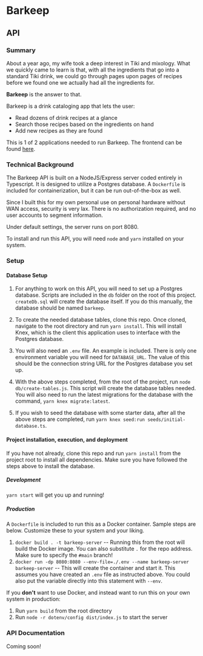 # Barkeep

## API

### Summary

About a year ago, my wife took a deep interest in Tiki and mixology. What we quickly came to learn is that, with all the ingredients that go into a standard Tiki drink, we could go through pages upon pages of recipes before we found one we actually had all the ingredients for.

**Barkeep** is the answer to that.

Barkeep is a drink cataloging app that lets the user:

- Read dozens of drink recipes at a glance
- Search those recipes based on the ingredients on hand
- Add new recipes as they are found

This is 1 of 2 applications needed to run Barkeep. The frontend can be found [here](https://github.com/dlars99/barkeep-frontend).

### Technical Background

The Barkeep API is built on a NodeJS/Express server coded entirely in Typescript. It is designed to utilize a Postgres database. A `Dockerfile` is included for containerization, but it can be run out-of-the-box as well.

Since I built this for my own personal use on personal hardware without WAN access, security is very lax. There is no authorization required, and no user accounts to segment information.

Under default settings, the server runs on port 8080.

To install and run this API, you will need `node` and `yarn` installed on your system.

### Setup

#### Database Setup

1. For anything to work on this API, you will need to set up a Postgres database. Scripts are included in the `db` folder on the root of this project. `createDb.sql` will create the database itself. If you do this manually, the database should be named `barkeep`.

2. To create the needed database tables, clone this repo. Once cloned, navigate to the root directory and run `yarn install`. This will install Knex, which is the client this application uses to interface with the Postgres database.

3. You will also need an `.env` file. An example is included. There is only one environment variable you will need for `DATABASE_URL`. The value of this should be the connection string URL for the Postgres database you set up.

4. With the above steps completed, from the root of the project, run `node db/create-tables.js`. This script will create the database tables needed. You will also need to run the latest migrations for the database with the command, `yarn knex migrate:latest`.

5. If you wish to seed the database with some starter data, after all the above steps are completed, run `yarn knex seed:run seeds/initial-database.ts`.

#### Project installation, execution, and deployment

If you have not already, clone this repo and run `yarn install` from the project root to install all dependencies. Make sure you have followed the steps above to install the database.

##### Development

`yarn start` will get you up and running!

##### Production

A `Dockerfile` is included to run this as a Docker container. Sample steps are below. Customize these to your system and your liking.

1. `docker build . -t barkeep-server` -- Running this from the root will build the Docker image. You can also substitute `.` for the repo address. Make sure to specify the `#main` branch!
2. `docker run -dp 8080:8080 --env-file=./.env --name barkeep-server barkeep-server` -- This will create the container and start it. This assumes you have created an `.env` file as instructed above. You could also put the variable directly into this statement with `--env`.

If you **don't** want to use Docker, and instead want to run this on your own system in production:

1. Run `yarn build` from the root directory
2. Run `node -r dotenv/config dist/index.js` to start the server

### API Documentation

Coming soon!

